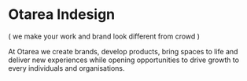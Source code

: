 # Otarea Indesign
( we make your work and brand look different from crowd )

At Otarea we create brands, develop products, bring spaces to life and deliver new experiences while opening opportunities to drive growth to every individuals and organisations.
